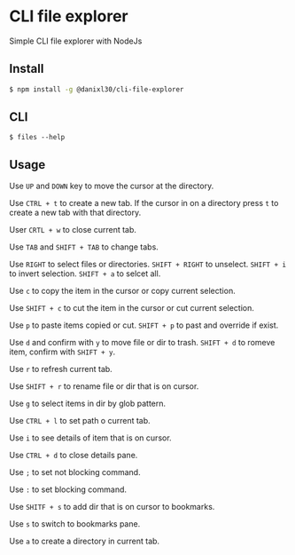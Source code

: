 # CLI file explorer

Simple CLI file explorer with NodeJs

## Install

```bash
$ npm install -g @danixl30/cli-file-explorer
```

## CLI

```
$ files --help
```

## Usage

Use ```UP``` and ```DOWN``` key to move the cursor at the directory.

Use ```CTRL + t``` to create a new tab. If the cursor in on a directory press ```t``` to create a new tab with that directory.

User ```CRTL + w``` to close current tab.

Use ```TAB``` and ```SHIFT + TAB``` to change tabs.

Use ```RIGHT``` to select files or directories. ```SHIFT + RIGHT``` to unselect. ```SHIFT + i``` to invert selection. ```SHIFT + a``` to selcet all.

Use ```c``` to copy the item in the cursor or copy current selection.

Use ```SHIFT + c``` to cut the item in the cursor or cut current selection.

Use ```p``` to paste items copied or cut. ```SHIFT + p``` to past and override if exist.

Use ```d``` and confirm with ```y``` to move file or dir to trash. ```SHIFT + d``` to romeve item, confirm with ```SHIFT + y```.

Use ```r``` to refresh current tab.

Use ```SHIFT + r``` to rename file or dir that is on cursor.

Use ```g``` to select items in dir by glob pattern.

Use ```CTRL + l``` to set path o current tab.

Use ```i``` to see details of item that is on cursor.

Use ```CTRL + d``` to close details pane.

Use ```;``` to set not blocking command.

Use ```:``` to set blocking command.

Use ```SHITF + s``` to add dir that is on cursor to bookmarks.

Use ```s``` to switch to bookmarks pane.

Use ```a``` to create a directory in current tab.
